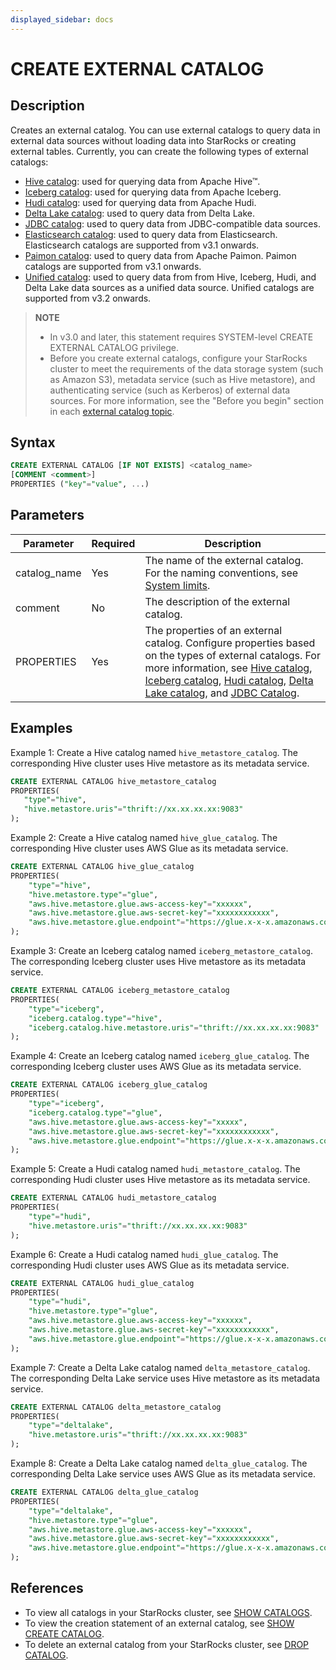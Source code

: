 ```yaml
---
displayed_sidebar: docs
---
```


# CREATE EXTERNAL CATALOG

## Description

Creates an external catalog. You can use external catalogs to query data in external data sources without loading data into StarRocks or creating external tables. Currently, you can create the following types of external catalogs:

- [Hive catalog](../../../data_source/catalog/hive_catalog.md): used for querying data from Apache Hive™.
- [Iceberg catalog](../../../data_source/catalog/iceberg_catalog.md): used for querying data from Apache Iceberg.
- [Hudi catalog](../../../data_source/catalog/hudi_catalog.md): used for querying data from Apache Hudi.
- [Delta Lake catalog](../../../data_source/catalog/deltalake_catalog.md): used to query data from Delta Lake.
- [JDBC catalog](../../../data_source/catalog/jdbc_catalog.md): used to query data from JDBC-compatible data sources.
- [Elasticsearch catalog](../../../data_source/catalog/elasticsearch_catalog.md): used to query data from Elasticsearch. Elasticsearch catalogs are supported from v3.1 onwards.
- [Paimon catalog](../../../data_source/catalog/paimon_catalog.md): used to query data from Apache Paimon. Paimon catalogs are supported from v3.1 onwards.
- [Unified catalog](../../../data_source/catalog/unified_catalog.md): used to query data from from Hive, Iceberg, Hudi, and Delta Lake data sources as a unified data source. Unified catalogs are supported from v3.2 onwards.

> **NOTE**
>
> - In v3.0 and later, this statement requires SYSTEM-level CREATE EXTERNAL CATALOG privilege.
> - Before you create external catalogs, configure your StarRocks cluster to meet the requirements of the data storage system (such as Amazon S3), metadata service (such as Hive metastore), and authenticating service (such as Kerberos) of external data sources. For more information, see the "Before you begin" section in each [external catalog topic](../../../data_source/catalog/catalog_overview.md).

## Syntax

```SQL
CREATE EXTERNAL CATALOG [IF NOT EXISTS] <catalog_name>
[COMMENT <comment>]
PROPERTIES ("key"="value", ...)
```

## Parameters

| **Parameter** | **Required** | **Description**                                              |
| ------------- | ------------ | ------------------------------------------------------------ |
| catalog_name  | Yes          | The name of the external catalog. For the naming conventions, see [System limits](../../System_limit.md). |
| comment       | No           | The description of the external catalog. |
| PROPERTIES    | Yes          | The properties of an external catalog. Configure properties based on the types of external catalogs. For more information, see [Hive catalog](../../../data_source/catalog/hive_catalog.md), [Iceberg catalog](../../../data_source/catalog/iceberg_catalog.md), [Hudi catalog](../../../data_source/catalog/hudi_catalog.md), [Delta Lake catalog](../../../data_source/catalog/deltalake_catalog.md), and [JDBC Catalog](../../../data_source/catalog/jdbc_catalog.md). |

## Examples

Example 1: Create a Hive catalog named `hive_metastore_catalog`. The corresponding Hive cluster uses Hive metastore as its metadata service.

```SQL
CREATE EXTERNAL CATALOG hive_metastore_catalog
PROPERTIES(
   "type"="hive", 
   "hive.metastore.uris"="thrift://xx.xx.xx.xx:9083"
);
```

Example 2: Create a Hive catalog named `hive_glue_catalog`. The corresponding Hive cluster uses AWS Glue as its metadata service.

```SQL
CREATE EXTERNAL CATALOG hive_glue_catalog
PROPERTIES(
    "type"="hive", 
    "hive.metastore.type"="glue",
    "aws.hive.metastore.glue.aws-access-key"="xxxxxx",
    "aws.hive.metastore.glue.aws-secret-key"="xxxxxxxxxxxx",
    "aws.hive.metastore.glue.endpoint"="https://glue.x-x-x.amazonaws.com"
);
```

Example 3: Create an Iceberg catalog named `iceberg_metastore_catalog`. The corresponding Iceberg cluster uses Hive metastore as its metadata service.

```SQL
CREATE EXTERNAL CATALOG iceberg_metastore_catalog
PROPERTIES(
    "type"="iceberg",
    "iceberg.catalog.type"="hive",
    "iceberg.catalog.hive.metastore.uris"="thrift://xx.xx.xx.xx:9083"
);
```

Example 4: Create an Iceberg catalog named `iceberg_glue_catalog`. The corresponding Iceberg cluster uses AWS Glue as its metadata service.

```SQL
CREATE EXTERNAL CATALOG iceberg_glue_catalog
PROPERTIES(
    "type"="iceberg", 
    "iceberg.catalog.type"="glue",
    "aws.hive.metastore.glue.aws-access-key"="xxxxx",
    "aws.hive.metastore.glue.aws-secret-key"="xxxxxxxxxxxx",
    "aws.hive.metastore.glue.endpoint"="https://glue.x-x-x.amazonaws.com"
);
```

Example 5: Create a Hudi catalog named `hudi_metastore_catalog`. The corresponding Hudi cluster uses Hive metastore as its metadata service.

```SQL
CREATE EXTERNAL CATALOG hudi_metastore_catalog
PROPERTIES(
    "type"="hudi",
    "hive.metastore.uris"="thrift://xx.xx.xx.xx:9083"
);
```

Example 6: Create a Hudi catalog named `hudi_glue_catalog`. The corresponding Hudi cluster uses AWS Glue as its metadata service.

```SQL
CREATE EXTERNAL CATALOG hudi_glue_catalog
PROPERTIES(
    "type"="hudi", 
    "hive.metastore.type"="glue",
    "aws.hive.metastore.glue.aws-access-key"="xxxxxx",
    "aws.hive.metastore.glue.aws-secret-key"="xxxxxxxxxxxx",
    "aws.hive.metastore.glue.endpoint"="https://glue.x-x-x.amazonaws.com"
);
```

Example 7: Create a Delta Lake catalog named `delta_metastore_catalog`. The corresponding Delta Lake service uses Hive metastore as its metadata service.

```SQL
CREATE EXTERNAL CATALOG delta_metastore_catalog
PROPERTIES(
    "type"="deltalake",
    "hive.metastore.uris"="thrift://xx.xx.xx.xx:9083"
);
```

Example 8: Create a Delta Lake catalog named `delta_glue_catalog`. The corresponding Delta Lake service uses AWS Glue as its metadata service.

```SQL
CREATE EXTERNAL CATALOG delta_glue_catalog
PROPERTIES(
    "type"="deltalake", 
    "hive.metastore.type"="glue",
    "aws.hive.metastore.glue.aws-access-key"="xxxxxx",
    "aws.hive.metastore.glue.aws-secret-key"="xxxxxxxxxxxx",
    "aws.hive.metastore.glue.endpoint"="https://glue.x-x-x.amazonaws.com"
);
```

## References

- To view all catalogs in your StarRocks cluster, see [SHOW CATALOGS](SHOW_CATALOGS.md).
- To view the creation statement of an external catalog, see [SHOW CREATE CATALOG](SHOW_CREATE_CATALOG.md).
- To delete an external catalog from your StarRocks cluster, see [DROP CATALOG](DROP_CATALOG.md).
